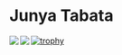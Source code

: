 # Junya Tabata
<a href="https://github.com/anuraghazra/github-readme-stats">
  <img align="left" src="https://github-readme-stats.vercel.app/api?username=tabatajunya&count_private=true&show_icons=true" />
</a>
<a href="https://github.com/anuraghazra/github-readme-stats">
  <img align="left" src="https://github-readme-stats.vercel.app/api/top-langs/?username=tabatajunya&count_private=true" />
</a>

[![trophy](https://github-profile-trophy.vercel.app/?username=tabatajunya)](https://github.com/ryo-ma/github-profile-trophy)
